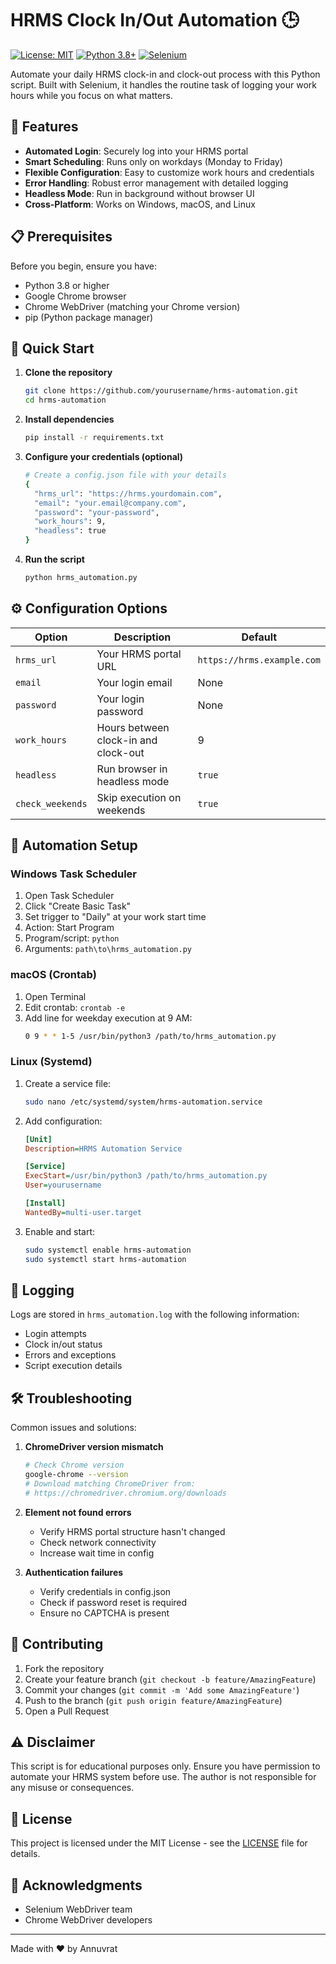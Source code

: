 # HRMS Clock In/Out Automation 🕒

[![License: MIT](https://img.shields.io/badge/License-MIT-yellow.svg)](https://opensource.org/licenses/MIT)
[![Python 3.8+](https://img.shields.io/badge/python-3.8+-blue.svg)](https://www.python.org/downloads/)
[![Selenium](https://img.shields.io/badge/selenium-4.0+-green.svg)](https://www.selenium.dev/)

Automate your daily HRMS clock-in and clock-out process with this Python script. Built with Selenium, it handles the routine task of logging your work hours while you focus on what matters.

## 🌟 Features

- **Automated Login**: Securely log into your HRMS portal
- **Smart Scheduling**: Runs only on workdays (Monday to Friday)
- **Flexible Configuration**: Easy to customize work hours and credentials
- **Error Handling**: Robust error management with detailed logging
- **Headless Mode**: Run in background without browser UI
- **Cross-Platform**: Works on Windows, macOS, and Linux

## 📋 Prerequisites

Before you begin, ensure you have:

- Python 3.8 or higher
- Google Chrome browser
- Chrome WebDriver (matching your Chrome version)
- pip (Python package manager)

## 🚀 Quick Start

1. **Clone the repository**
   ```bash
   git clone https://github.com/yourusername/hrms-automation.git
   cd hrms-automation
   ```

2. **Install dependencies**
   ```bash
   pip install -r requirements.txt
   ```

3. **Configure your credentials (optional)**
   ```bash
   # Create a config.json file with your details
   {
     "hrms_url": "https://hrms.yourdomain.com",
     "email": "your.email@company.com",
     "password": "your-password",
     "work_hours": 9,
     "headless": true
   }
   ```

4. **Run the script**
   ```bash
   python hrms_automation.py
   ```

## ⚙️ Configuration Options

| Option | Description | Default |
|--------|-------------|---------|
| `hrms_url` | Your HRMS portal URL | `https://hrms.example.com` |
| `email` | Your login email | None |
| `password` | Your login password | None |
| `work_hours` | Hours between clock-in and clock-out | 9 |
| `headless` | Run browser in headless mode | `true` |
| `check_weekends` | Skip execution on weekends | `true` |

## 🔄 Automation Setup

### Windows Task Scheduler

1. Open Task Scheduler
2. Click "Create Basic Task"
3. Set trigger to "Daily" at your work start time
4. Action: Start Program
5. Program/script: `python`
6. Arguments: `path\to\hrms_automation.py`

### macOS (Crontab)

1. Open Terminal
2. Edit crontab: `crontab -e`
3. Add line for weekday execution at 9 AM:
   ```bash
   0 9 * * 1-5 /usr/bin/python3 /path/to/hrms_automation.py
   ```

### Linux (Systemd)

1. Create a service file:
   ```bash
   sudo nano /etc/systemd/system/hrms-automation.service
   ```

2. Add configuration:
   ```ini
   [Unit]
   Description=HRMS Automation Service
   
   [Service]
   ExecStart=/usr/bin/python3 /path/to/hrms_automation.py
   User=yourusername
   
   [Install]
   WantedBy=multi-user.target
   ```

3. Enable and start:
   ```bash
   sudo systemctl enable hrms-automation
   sudo systemctl start hrms-automation
   ```

## 📝 Logging

Logs are stored in `hrms_automation.log` with the following information:
- Login attempts
- Clock in/out status
- Errors and exceptions
- Script execution details

## 🛠️ Troubleshooting

Common issues and solutions:

1. **ChromeDriver version mismatch**
   ```bash
   # Check Chrome version
   google-chrome --version
   # Download matching ChromeDriver from:
   # https://chromedriver.chromium.org/downloads
   ```

2. **Element not found errors**
   - Verify HRMS portal structure hasn't changed
   - Check network connectivity
   - Increase wait time in config

3. **Authentication failures**
   - Verify credentials in config.json
   - Check if password reset is required
   - Ensure no CAPTCHA is present

## 🤝 Contributing

1. Fork the repository
2. Create your feature branch (`git checkout -b feature/AmazingFeature`)
3. Commit your changes (`git commit -m 'Add some AmazingFeature'`)
4. Push to the branch (`git push origin feature/AmazingFeature`)
5. Open a Pull Request

## ⚠️ Disclaimer

This script is for educational purposes only. Ensure you have permission to automate your HRMS system before use. The author is not responsible for any misuse or consequences.

## 📄 License

This project is licensed under the MIT License - see the [LICENSE](LICENSE) file for details.

## 🙏 Acknowledgments

- Selenium WebDriver team
- Chrome WebDriver developers


---
Made with ❤️ by Annuvrat
